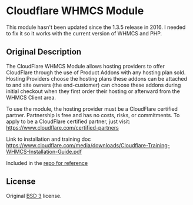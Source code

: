 # Cloudflare WHMCS Module
This module hasn't been updated since the 1.3.5 release in 2016. I needed to fix it so it works with the current version of WHMCS and PHP.

## Original Description
The CloudFlare WHMCS Module allows hosting providers to offer CloudFlare through the use of Product Addons with any hosting plan sold. Hosting Providers choose the hosting plans these addons can be attached to and site owners (the end-customer) can choose these addons during initial checkout
when they first order their hosting or afterward from the WHMCS Client area.

To use the module, the hosting provider must be a CloudFlare certified partner. Partnership is free and has no costs, risks, or commitments. To apply to be a CloudFlare certified partner, just visit: https://www.cloudflare.com/certified-partners

Link to installation and training doc
https://www.cloudflare.com/media/downloads/Cloudflare-Training-WHMCS-Installation-Guide.pdf

Included in the [repo for reference](Cloudflare-Training-WHMCS-Installation-Guide.pdf)

## License
Original [BSD 3](LICENSE.md) license.
